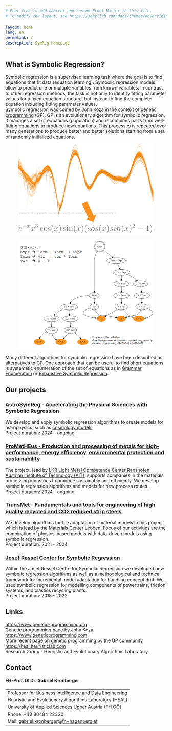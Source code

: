 ```yaml
---
# Feel free to add content and custom Front Matter to this file.
# To modify the layout, see https://jekyllrb.com/docs/themes/#overriding-theme-defaults

layout: home
lang: en
permalink: /
description: SymReg Homepage
---
```


<section id="info">
    <div class="container">
        <h2 class="section-header">What is Symbolic Regression?</h2>
        <div class=row>
            <div class="col-lg-5 col-md-12">
                <p class="text-justify">
                    Symbolic regression is a supervised learning task where the goal is to find equations that fit data (equation learning). Symbolic regression models allow to predict one or multiple variables from known variables. In contrast to other regression methods, the task is not only to identify fitting parameter values for a fixed equation structure, but instead to find the complete equation including fitting parameter values.
                    <br/>
                    Symbolic regression was coined by <a href="https://genetic-programming.org/">John Koza</a> in the context of <a href="https://geneticprogramming.com/">genetic programming</a> (GP). GP is an evolutionary algorithm for symbolic regression. It manages a set of equations (population) and recombines parts from well-fitting equations to produce new equations. This processes is repeated over many generations to produce better and better solutions starting from a set of randomly initialiezd equations.
                </p>
            </div>
            <div class="col-lg-7 col-md-12 text-center">
                <figure class="image-box">
                    <img src="/assets/img/symreg-explanation.png" id="symreg-explanation">
                </figure>
            </div>
        </div>
        <div class="row">
            <div class="col-lg-7 col-md-12 text-center">
                <figure class="image-box">
                    <img src="/assets/img/symreg-grammar.png" id="symreg-explanation">
                </figure>
            </div>
            <div class="col-lg-5 col-md-12">
                <p class="text-justify">
                    Many different algorithms for symbolic regression have been described as alternatives to GP. One approach that can be useful to find short equations is systematic enumeration of the set of equations as in <a href="https://arxiv.org/abs/2109.13895">Grammar Enumeration</a> or <a href="https://arxiv.org/abs/2211.11461">Exhaustive Symbolic Regression</a>.
                </p>
            </div>
        </div>
    </div>
</section>

<section id="projects" class="bg-light-grey">
    <div class="container">
        <h2 class="section-header">Our projects</h2>
        <div class="row">
            <div class="col-md-12">
                <h3 class="section-subheading">AstroSymReg - Accelerating the Physical Sciences with Symbolic Regression</h3>
                <p class="text-justify">
                We develop and apply symbolic regression algorithms to create models for astrophysics, such as <a href="https://arxiv.org/abs/2311.15865">cosmology models</a>.<br />
                Project duration: 2024 - ongoing<br />
                </p>
            </div>
        </div>
        <div class="row">
            <div class="col-md-12">
                <h3 class="section-subheading"><a href="https://www.ait.ac.at/en/research-topics/forming-technologies/projects/prometheus">ProMetHEus - Production and processing of metals for high-performance, energy efficiency, environmental protection and sustainability</a></h3>
                <p class="text-justify">
                The project, lead by <a href="https://www.ait.ac.at/en/about-the-ait/center/center-for-transport-technologies/lkr-leichtmetallkompetenzzentrum-ranshofen">LKR Light Metal Competence Center Ranshofen, Austrian Institute of Technology (AIT)</a>, supports companies in the materials processing industries to produce sustainably and efficiently. We develop symbolic regression algorithms and models for new process routes.<br />
                Project duration: 2024 - ongoing<br />
                </p>
            </div>
        </div>
        <div class="row">
            <div class="col-md-12">
                <h3 class="section-subheading"><a href="https://www.mcl.at/en/funding-programs/comet/areas/#c1467">TransMet - Fundamentals and tools for engineering of high quality recycled and CO2 reduced strip steels</a></h3>
                <p class="text-justify">
                We develop algorithms for the adaptation of material models in this project which is lead by the <a href="https://mcl.at">Materials Center Leoben</a>. Focus of our activities are the combination of physics-based models with data-driven models using symbolic regression.<br />
                Project duration: 2021 - 2024<br />
                </p>
            </div>
        </div>
        <div class="row">
            <div class="col-md-12">
                <h3 class="section-subheading"><a href="https://heal.heuristiclab.com/projects/jrc-symreg">Josef Ressel Center for Symbolic Regression</a></h3>
                <p class="text-justify">
                Within the Josef Ressel Centre for Symbolic Regression we developed new symbolic regression algorithms as well as a methodological and technical framework for incremental model adaptation for handling concept drift. We used symbolic regression for modelling components of powertrains, friction systems, and plastics recycling plants. <br />
                Project duration: 2018 - 2022<br/>
                </p>
            </div>
        </div>
    </div>
</section>
<section id="links">
    <div class="container">
        <h2 class="section-header">Links</h2>
        <div class="row">
            <div class="col-md-4">
                <a href="https://www.genetic-programming.org" target="_blank">https://www.genetic-programming.org</a>
            </div>
            <div class="col-md-8">Genetic programming page by John Koza</div>
        </div>
        <div class="row">
            <div class="col-md-4">
                <a href="https://www.geneticprogramming.com" target="_blank">https://www.geneticprogramming.com</a>
            </div>
            <div class="col-md-8">More recent page on genetic programming by the GP community</div>
        </div>
        <div class="row">
            <div class="col-md-4">
                <a href="https://heal.heuristiclab.com" target="_blank">https://heal.heuristiclab.com</a>
            </div>
            <div class="col-md-8">Research Group - Heuristic and Evolutionary Algorithms Laboratory</div>
        </div>
    </div>
</section>
<section id="contact" class="bg-brand-primary">
    <div class="container">
        <h2 class="section-header">Contact</h2>
        <div class="row">
            <div class="col-md-5">
                <h4>FH-Prof. DI Dr. Gabriel Kronberger</h4>
                <table class="contact-table">
                    <tbody>
                        <tr>
                            <td>Professor for Business Intelligence and Data Engineering</td>
                        </tr>
                        <tr>
                            <td>Heuristic and Evolutionary Algorithms Laboratory (HEAL)</td>
                        </tr>
                        <tr>
                            <td>University of Applied Sciences Upper Austria (FH OÖ)</td>
                        </tr>
                        <tr>
                            <td>Phone: +43 80484 22320</td>
                        </tr>
                        <tr>
                            <td>Mail: <a href="mailto:gabriel.kronberger@fh-hagenberg.at">gabriel.kronberger@fh-hagenberg.at</a></td>
                        </tr>
                    </tbody>
                </table>
            </div>
        </div>
    </div>
</section>
